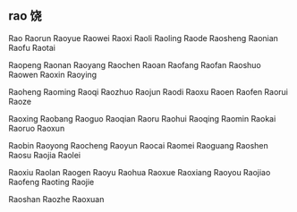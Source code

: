 rao  饶
---

Rao Raorun Raoyue Raowei Raoxi Raoli Raoling Raode Raosheng Raonian Raofu Raotai 

Raopeng Raonan Raoyang Raochen Raoan Raofang Raofan Raoshuo Raowen Raoxin Raoying 

Raoheng Raoming Raoqi Raozhuo Raojun Raodi Raoxu Raoen Raofen Raorui Raoze

Raoxing Raobang Raoguo Raoqian Raoru Raohui Raoqing Raomin Raokai Raoruo Raoxun

Raobin Raoyong Raocheng Raoyun Raocai Raomei Raoguang Raoshen Raosu Raojia Raolei 

Raoxiu Raolan Raogen Raoyu Raohua Raoxue Raoxiang Raoyou Raojiao Raofeng Raoting Raojie

Raoshan Raozhe Raoxuan 
